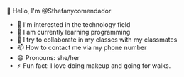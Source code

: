 👋 Hello, I'm @Sthefanycomendador
- 👀 I'm interested in the technology field
- 🌱 I am currently learning programming
- 💞️ I try to collaborate in my classes with my classmates
- 📫 How to contact me via my phone number
- 😄 Pronouns: she/her
- ⚡ Fun fact: I love doing makeup and going for walks.

<!---
Sthefanycomendador/Sthefanycomendador is a ✨ special ✨ repository because its `README.md` (this file) appears on your GitHub profile.
You can click the Preview link to take a look at your changes.
--->

